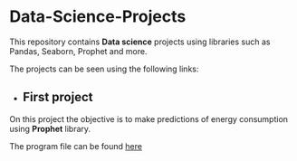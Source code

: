 # Data-Science-Projects
This repository contains **Data science** projects using libraries such as Pandas, Seaborn, Prophet and more.

The projects can be seen using the following links:

- ## First project
On this project the objective is to make predictions of energy consumption using **Prophet** library.

The program file can be found [here](predictions.ipynb)
